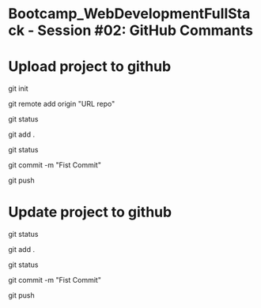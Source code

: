 # Bootcamp_WebDevelopmentFullStack - Session #02: GitHub Commants

# Upload project to github

git init

git remote add origin "URL repo"

git status

git add .

git status

git commit -m "Fist Commit"

git push

# Update project to github

git status

git add .

git status

git commit -m "Fist Commit"

git push